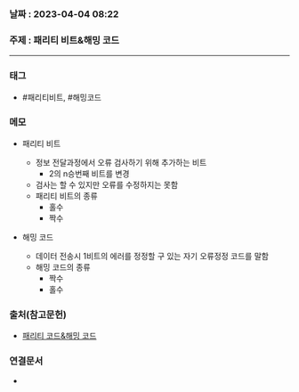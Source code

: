 ### 날짜 : 2023-04-04 08:22
### 주제 : 패리티 비트&해밍 코드
---
### 태그
* #패리티비트, #해밍코드

### 메모
* 패리티 비트
	* 정보 전달과정에서 오류 검사하기 위해 추가하는 비트
		* 2의 n승번째 비트를 변경
	* 검사는 할 수 있지만 오류를 수정하지는 못함
	* 패리티 비트의 종류
		* 홀수
		* 짝수

* 해밍 코드
	* 데이터 전송시 1비트의 에러를 정정할 구 있는 자기 오류정정 코드를 말함
	* 해밍 코드의 종류
		* 짝수
		* 홀수

### 출처(참고문헌)
-  [패리티 코드&해밍 코드](https://github.com/gyoogle/tech-interview-for-developer/blob/master/Computer%20Science/Computer%20Architecture/%ED%8C%A8%EB%A6%AC%ED%8B%B0%20%EB%B9%84%ED%8A%B8%20%26%20%ED%95%B4%EB%B0%8D%20%EC%BD%94%EB%93%9C.md)

### 연결문서
- 
